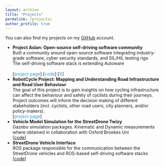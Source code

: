 ```yaml
---
layout: archive
title: "Projects"
permalink: /projects/
author_profile: true
---
```

<head>
<style>
.sparse-list:last-child{
	margin-bottom: 0;
}
.link-in-list {
  color: #39c;
  font-weight: 400;
  text-decoration: none;
}
</style>
</head>

  You can also find my projects on my [GitHub](https://github.com/efimiap) account.

<ul class="sparse-list">
        <li>
          <b>Project Aslan: Open-source self-driving software community</b> <br/>
          Built a community around open-source software integrating industry-grade software, cyber security standards, and SIL/HIL testing rigs<br/>
          The self-driving software stack is extending Autoware <br/>
          <br/>
          [<a href="https://www.project-aslan.org/" class="link-in-list">project page</a>]
          [<a href="https://github.com/project-aslan/Aslan" class="link-in-list">code</a>]
          [<a href="https://twitter.com/ProjectAslan?lang=en-GB" class="link-in-list">X</a>]
        </li>
        <li>
          <b>RobotCycle Project: Mapping and Understanding Road Infrastructure and Road User Behaviour</b> <br/>
          The goal of this project is to gain insights on how cycling infrastructure can affect the behaviour and safety of cyclists during their journeys. Project outcomes will inform the decision making of different stakeholders (incl. cyclists, other road users, city planners, and/or policy-makers).  <br/>
          [<a href="https://ori.ox.ac.uk/projects/robotcycle/" class="link-in-list">project page</a>]
        </li>
        <li>
          <b>Vehicle Model Simulation for the StreetDrone Twizy</b> <br/>
          Gazebo simulation packages. Kinematic and Dynamic measurements where obtained in collaboration with Oxford Brookes Uni<br/>
          [<a href="https://github.com/streetdrone-home/SD-TwizyModel">code</a>]
        </li>
        <li>
          <b>StreetDrone Vehicle Interface</b> <br/>
          ROS package responsible for the communication between the StreetDrone vehicles and ROS-based self-driving software stacks<br/>
          [<a href="https://github.com/streetdrone-home/SD-VehicleInterface">code</a>]
        </li>
</ul>

